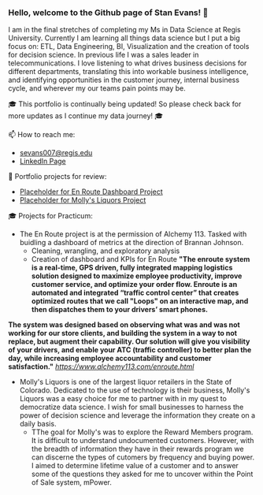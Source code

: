 ### Hello, welcome to the Github page of Stan Evans!  👋

  I am in the final stretches of completing my Ms in Data Science at Regis University. Currently I am learning all things data science but I put a big focus on: ETL, Data Engineering, BI, Visualization and the creation of tools for decision science. In previous life I was a sales leader in telecommunications. I love listening to what drives business decisions for different departments, translating this into workable business intelligence, and identifying opportunities in the customer journey, internal business cycle, and wherever my our teams pain points may be. 
  
🎓 This portfolio is continually being updated! So please check back for more updates as I continue my data journey! 🎓



📫 How to reach me: 
- sevans007@regis.edu
- [LinkedIn Page](https://www.linkedin.com/in/stanley-evans-25820014/)


 :floppy_disk: Portfolio projects for review:
- [Placeholder for En Route Dashboard Project](https://github.com/stiznan/stiznan/blob/main/EDA%20%26%20SKLearn%20Linear%20Regression%20Stretch%20Project.ipynb)
- [Placeholder for Molly's Liquors Project](https://github.com/stiznan/stiznan/blob/main/EDA%20Example%20-%20Country%20Health%20Rankings%20with%20SKLearn.ipynb)


🎓 Projects for Practicum:
   - The En Route project is at the permission of Alchemy 113. Tasked with buidling a dashboard of metrics at the direction of Brannan Johnson.
        - Cleaning, wrangling, and exploratory analysis
        - Creation of dashboard and KPIs for En Route
__"The enroute system is a real-time, GPS driven, fully integrated mapping logistics solution designed to maximize
employee productivity, improve customer service, and optimize your order flow. Enroute is an automated and integrated “traffic control center” that
creates optimized routes that we call "Loops" on an interactive map, and then dispatches them to your drivers’ smart phones.__

__The system was designed based on observing what was and was not working for our store clients, and building the system in a way to not replace, but augment their capability. Our solution will give you visibility of your drivers, and enable your ATC (traffic controller) to better plan the day, while increasing employee accountability and customer satisfaction."__ *https://www.alchemy113.com/enroute.html*

   - Molly's Liquors is one of the largest liquor retailers in the State of Colorado. Dedicated to the use of technology is their business, Molly's Liquors was a easy choice for me to partner with in my quest to democratize data science. I wish for small businesses to harness the power of decision science and leverage the information they create on a daily basis. 
        - TThe goal for Molly's was to explore the Reward Members program. It is difficult to understand undocumented customers. However, with the breadth of information they have in their rewards program we can discerne the types of cutomers by frequency and buying power. I aimed to determine lifetime value of a customer and to answer some of the questions they asked for me to uncover within the Point of Sale system, mPower. 


